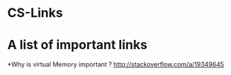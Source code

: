 # CS-Links
# A list of important links #

*Why is virtual Memory important ?
http://stackoverflow.com/a/19349645

